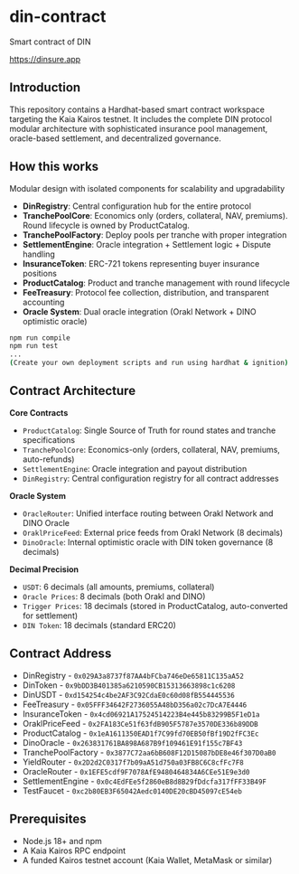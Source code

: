 # din-contract
Smart contract of DIN

https://dinsure.app

## Introduction

This repository contains a Hardhat-based smart contract workspace targeting the Kaia Kairos testnet.
It includes the complete DIN protocol modular architecture with sophisticated insurance pool management, oracle-based settlement, and decentralized governance.

## How this works

Modular design with isolated components for scalability and upgradability

- **DinRegistry**: Central configuration hub for the entire protocol
- **TranchePoolCore**: Economics only (orders, collateral, NAV, premiums). Round lifecycle is owned by ProductCatalog.
- **TranchePoolFactory**: Deploy pools per tranche with proper integration
- **SettlementEngine**: Oracle integration + Settlement logic + Dispute handling
- **InsuranceToken**: ERC-721 tokens representing buyer insurance positions
- **ProductCatalog**: Product and tranche management with round lifecycle
- **FeeTreasury**: Protocol fee collection, distribution, and transparent accounting
- **Oracle System**: Dual oracle integration (Orakl Network + DINO optimistic oracle)

```bash
npm run compile
npm run test
...
(Create your own deployment scripts and run using hardhat & ignition)
```

## Contract Architecture

**Core Contracts**
- `ProductCatalog`: Single Source of Truth for round states and tranche specifications
- `TranchePoolCore`: Economics-only (orders, collateral, NAV, premiums, auto-refunds)
- `SettlementEngine`: Oracle integration and payout distribution
- `DinRegistry`: Central configuration registry for all contract addresses

**Oracle System**
- `OracleRouter`: Unified interface routing between Orakl Network and DINO Oracle
- `OraklPriceFeed`: External price feeds from Orakl Network (8 decimals)
- `DinoOracle`: Internal optimistic oracle with DIN token governance (8 decimals)

**Decimal Precision**
- `USDT`: 6 decimals (all amounts, premiums, collateral)
- `Oracle Prices`: 8 decimals (both Orakl and DINO)
- `Trigger Prices`: 18 decimals (stored in ProductCatalog, auto-converted for settlement)
- `DIN Token`: 18 decimals (standard ERC20)

## Contract Address

- DinRegistry - `0x029A3a8737f87AA4bFCba746eDe65811C135aA52`
- DinToken - `0x9bDD3B401385a6210590CB15313663898c1c6208`
- DinUSDT - `0xd154254c4be2AF3C92CdaE0c60d08fB554445536`
- FeeTreasury - `0x05FFF34642F2736055A48bD356a02c7DcA7E4446`
- InsuranceToken - `0x4cd06921A17524514223B4e445b83299B5F1eD1a`
- OraklPriceFeed - `0x2FA183Ce51f63fdB905F5787e3570DE336b89DDB`
- ProductCatalog - `0x1eA1611350EAD1f7C99fd70EB50fBf19D2fFC3Ec`
- DinoOracle - `0x263831761BA898A687B9f109461E91f155c7BF43`
- TranchePoolFactory - `0x3877C72aa6bB608F12D15087bDE8e46f307D0aB0`
- YieldRouter - `0x2D2d2C0317f7b09aA51d750a03FB8C6C8cfFc7F8`
- OracleRouter - `0x1EFE5cdf9F7078AfE9480464834A6CEe51E9e3d0`
- SettlementEngine - `0x0c4EdFEe5f2860eB8d8B29fDdcfa317fFF33B49F`
- TestFaucet - `0xc2b80EB3F65042Aedc0140DE20cBD45097cE54eb`

## Prerequisites

- Node.js 18+ and npm
- A Kaia Kairos RPC endpoint
- A funded Kairos testnet account (Kaia Wallet, MetaMask or similar)
